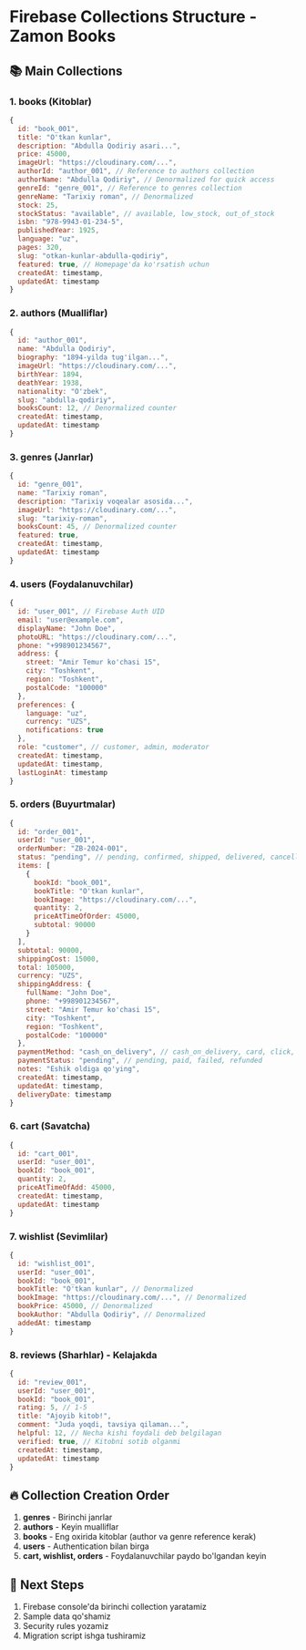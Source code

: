 # Firebase Collections Structure - Zamon Books

## 📚 **Main Collections**

### 1. **books** (Kitoblar)
```javascript
{
  id: "book_001",
  title: "O'tkan kunlar",
  description: "Abdulla Qodiriy asari...",
  price: 45000,
  imageUrl: "https://cloudinary.com/...",
  authorId: "author_001", // Reference to authors collection
  authorName: "Abdulla Qodiriy", // Denormalized for quick access
  genreId: "genre_001", // Reference to genres collection  
  genreName: "Tarixiy roman", // Denormalized
  stock: 25,
  stockStatus: "available", // available, low_stock, out_of_stock
  isbn: "978-9943-01-234-5",
  publishedYear: 1925,
  language: "uz",
  pages: 320,
  slug: "otkan-kunlar-abdulla-qodiriy",
  featured: true, // Homepage'da ko'rsatish uchun
  createdAt: timestamp,
  updatedAt: timestamp
}
```

### 2. **authors** (Mualliflar)
```javascript
{
  id: "author_001",
  name: "Abdulla Qodiriy",
  biography: "1894-yilda tug'ilgan...",
  imageUrl: "https://cloudinary.com/...",
  birthYear: 1894,
  deathYear: 1938,
  nationality: "O'zbek",
  slug: "abdulla-qodiriy",
  booksCount: 12, // Denormalized counter
  createdAt: timestamp,
  updatedAt: timestamp
}
```

### 3. **genres** (Janrlar)
```javascript
{
  id: "genre_001", 
  name: "Tarixiy roman",
  description: "Tarixiy voqealar asosida...",
  imageUrl: "https://cloudinary.com/...",
  slug: "tarixiy-roman",
  booksCount: 45, // Denormalized counter
  featured: true,
  createdAt: timestamp,
  updatedAt: timestamp
}
```

### 4. **users** (Foydalanuvchilar)
```javascript
{
  id: "user_001", // Firebase Auth UID
  email: "user@example.com",
  displayName: "John Doe",
  photoURL: "https://cloudinary.com/...",
  phone: "+998901234567",
  address: {
    street: "Amir Temur ko'chasi 15",
    city: "Toshkent", 
    region: "Toshkent",
    postalCode: "100000"
  },
  preferences: {
    language: "uz",
    currency: "UZS",
    notifications: true
  },
  role: "customer", // customer, admin, moderator
  createdAt: timestamp,
  updatedAt: timestamp,
  lastLoginAt: timestamp
}
```

### 5. **orders** (Buyurtmalar)
```javascript
{
  id: "order_001",
  userId: "user_001",
  orderNumber: "ZB-2024-001",
  status: "pending", // pending, confirmed, shipped, delivered, cancelled
  items: [
    {
      bookId: "book_001",
      bookTitle: "O'tkan kunlar",
      bookImage: "https://cloudinary.com/...",
      quantity: 2,
      priceAtTimeOfOrder: 45000,
      subtotal: 90000
    }
  ],
  subtotal: 90000,
  shippingCost: 15000,
  total: 105000,
  currency: "UZS",
  shippingAddress: {
    fullName: "John Doe",
    phone: "+998901234567",
    street: "Amir Temur ko'chasi 15",
    city: "Toshkent",
    region: "Toshkent", 
    postalCode: "100000"
  },
  paymentMethod: "cash_on_delivery", // cash_on_delivery, card, click, payme
  paymentStatus: "pending", // pending, paid, failed, refunded
  notes: "Eshik oldiga qo'ying",
  createdAt: timestamp,
  updatedAt: timestamp,
  deliveryDate: timestamp
}
```

### 6. **cart** (Savatcha)
```javascript
{
  id: "cart_001",
  userId: "user_001",
  bookId: "book_001", 
  quantity: 2,
  priceAtTimeOfAdd: 45000,
  createdAt: timestamp,
  updatedAt: timestamp
}
```

### 7. **wishlist** (Sevimlilar)
```javascript
{
  id: "wishlist_001",
  userId: "user_001",
  bookId: "book_001",
  bookTitle: "O'tkan kunlar", // Denormalized
  bookImage: "https://cloudinary.com/...", // Denormalized
  bookPrice: 45000, // Denormalized
  bookAuthor: "Abdulla Qodiriy", // Denormalized
  addedAt: timestamp
}
```

### 8. **reviews** (Sharhlar) - Kelajakda
```javascript
{
  id: "review_001",
  userId: "user_001",
  bookId: "book_001",
  rating: 5, // 1-5
  title: "Ajoyib kitob!",
  comment: "Juda yoqdi, tavsiya qilaman...",
  helpful: 12, // Necha kishi foydali deb belgilagan
  verified: true, // Kitobni sotib olganmi
  createdAt: timestamp,
  updatedAt: timestamp
}
```

## 🔥 **Collection Creation Order**

1. **genres** - Birinchi janrlar
2. **authors** - Keyin mualliflar  
3. **books** - Eng oxirida kitoblar (author va genre reference kerak)
4. **users** - Authentication bilan birga
5. **cart, wishlist, orders** - Foydalanuvchilar paydo bo'lgandan keyin

## 🚀 **Next Steps**

1. Firebase console'da birinchi collection yaratamiz
2. Sample data qo'shamiz
3. Security rules yozamiz
4. Migration script ishga tushiramiz